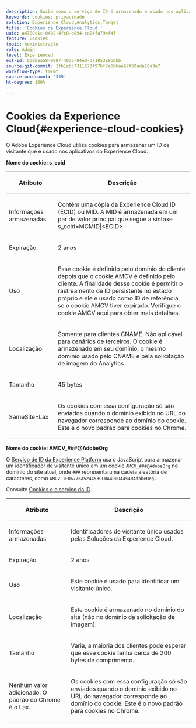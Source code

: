 ```yaml
---
description: Saiba como o serviço de ID é armazenado e usado nos aplicativos do Experience Cloud.
keywords: cookies; privacidade
solution: Experience Cloud,Analytics,Target
title: 'Cookies da Experience Cloud '
uuid: a4788c1c-0402-4fc8-b894-cd24fa794f4f
feature: Cookies
topic: Administração
role: Admin
level: Experienced
exl-id: bd9bea58-9987-40d6-84e0-da185388bbbb
source-git-commit: 1fb1abc7311573f976f7e6b6ae67f60ada10a3e7
workflow-type: tm+mt
source-wordcount: '349'
ht-degree: 100%

---
```


# Cookies da Experience Cloud{#experience-cloud-cookies}

O Adobe Experience Cloud utiliza cookies para armazenar um ID de visitante que é usado nos aplicativos do Experience Cloud.

**Nome do cookie: s_ecid**

<table id="table_FF4C70D3D4CC425BA65162D5A9504F7D"> 
 <thead> 
  <tr> 
   <th colname="col1" class="entry"> <p>Atributo </p> </th> 
   <th colname="col2" class="entry"> <p>Descrição </p> </th> 
  </tr> 
 </thead>
 <tbody> 
  <tr> 
   <td colname="col1"> <p>Informações armazenadas </p> </td> 
   <td colname="col2"> <p> Contém uma cópia da Experience Cloud ID (ECID) ou MID. A MID é armazenada em um par de valor principal que segue a sintaxe s_ecid=MCMID|&lt;ECID&gt; </p> </td> 
  </tr> 
  <tr> 
   <td colname="col1"> <p> Expiração </p> </td> 
   <td colname="col2"> <p>2 anos </p> </td> 
  </tr> 
  <tr> 
   <td colname="col1"> <p> Uso </p> </td> 
   <td colname="col2"> <p>Esse cookie é definido pelo domínio do cliente depois que o cookie AMCV é definido pelo cliente. A finalidade desse cookie é permitir o rastreamento de ID persistente no estado próprio e ele é usado como ID de referência, se o cookie AMCV tiver expirado. Verifique o cookie AMCV aqui para obter mais detalhes. </p> </td> 
  </tr> 
  <tr> 
   <td colname="col1"> <p> Localização </p> </td> 
   <td colname="col2"> <p>Somente para clientes CNAME. Não aplicável para cenários de terceiros. O cookie é armazenado em seu domínio, o mesmo domínio usado pelo CNAME e pela solicitação de imagem do Analytics </p> </td> 
  </tr> 
  <tr> 
   <td colname="col1"> <p> Tamanho </p> </td> 
   <td colname="col2"> <p>45 bytes </p> </td> 
  </tr> 
  <tr> 
   <td colname="col1"> <p> SameSite=Lax </p> </td> 
   <td colname="col2"> <p>Os cookies com essa configuração só são enviados quando o domínio exibido no URL do navegador corresponde ao domínio do cookie. Este é o novo padrão para cookies no Chrome.</p> </td> 
  </tr> 
 </tbody> 
</table>

**Nome do cookie: AMCV_###@AdobeOrg**

O [Serviço de ID da Experience Platform](https://experienceleague.adobe.com/docs/id-service/using/home.html?lang=pt-BR) usa o JavaScript para armazenar um identificador de visitante único em um cookie `AMCV_###@AdobeOrg` no domínio do site atual, onde `###` representa uma cadeia aleatória de caracteres, como `AMCV_1FD6776A524453CC0A490D44%40AdobeOrg.`

Consulte [Cookies e o serviço da ID](https://experienceleague.adobe.com/docs/id-service/using/intro/cookies.html?lang=pt-BR).

<table id="table_1883C0836C1E4AF5A262FBF5000C1B11"> 
 <thead> 
  <tr> 
   <th colname="col1" class="entry"> <p>Atributo </p> </th> 
   <th colname="col2" class="entry"> <p>Descrição </p> </th> 
  </tr> 
 </thead>
 <tbody> 
  <tr> 
   <td colname="col1"> <p>Informações armazenadas </p> </td> 
   <td colname="col2"> <p> Identificadores de visitante único usados pelas Soluções da Experience Cloud. </p> </td> 
  </tr> 
  <tr> 
   <td colname="col1"> <p> Expiração </p> </td> 
   <td colname="col2"> <p> 2 anos </p> </td> 
  </tr> 
  <tr> 
   <td colname="col1"> <p> Uso </p> </td> 
   <td colname="col2"> <p> Este cookie é usado para identificar um visitante único. </p> </td> 
  </tr> 
  <tr> 
   <td colname="col1"> <p> Localização </p> </td> 
   <td colname="col2"> <p> Este cookie é armazenado no domínio do site (não no domínio da solicitação de imagem). </p> </td> 
  </tr> 
  <tr> 
   <td colname="col1"> <p> Tamanho </p> </td> 
   <td colname="col2"> <p> Varia, a maioria dos clientes pode esperar que esse cookie tenha cerca de 200 bytes de comprimento. </p> </td> 
  </tr> 
  <tr> 
   <td colname="col1"> <p>Nenhum valor adicionado. O padrão do Chrome é o Lax. </p> </td> 
   <td colname="col2"> <p> Os cookies com essa configuração só são enviados quando o domínio exibido no URL do navegador corresponde ao domínio do cookie. Este é o novo padrão para cookies no Chrome. </p> </td> 
  </tr> 
 </tbody> 
</table>
